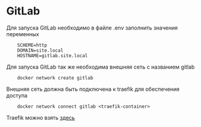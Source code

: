 GitLab
======

Для запуска GitLab необходимо в файле .env заполнить значения переменных

        SCHEME=http
        DOMAIN=site.local
        HOSTNAME=gitlab.site.local
        
Для запуска GitLab так же необходима внешняя сеть с названием gitlab

        docker network create gitlab
        
Внешняя сеть должна быть подключена к traefik для обеспечения доступа

        docker network connect gitlab <traefik-container>
        
Traefik можно взять [здесь](https://github.com/maxim-avramenko/traefik)